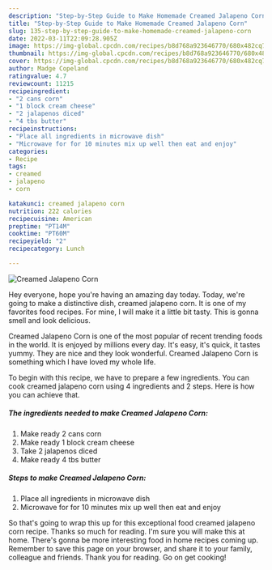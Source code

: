 ```yaml
---
description: "Step-by-Step Guide to Make Homemade Creamed Jalapeno Corn"
title: "Step-by-Step Guide to Make Homemade Creamed Jalapeno Corn"
slug: 135-step-by-step-guide-to-make-homemade-creamed-jalapeno-corn
date: 2022-03-11T22:09:28.905Z
image: https://img-global.cpcdn.com/recipes/b8d768a923646770/680x482cq70/creamed-jalapeno-corn-recipe-main-photo.jpg
thumbnail: https://img-global.cpcdn.com/recipes/b8d768a923646770/680x482cq70/creamed-jalapeno-corn-recipe-main-photo.jpg
cover: https://img-global.cpcdn.com/recipes/b8d768a923646770/680x482cq70/creamed-jalapeno-corn-recipe-main-photo.jpg
author: Madge Copeland
ratingvalue: 4.7
reviewcount: 11215
recipeingredient:
- "2 cans corn"
- "1 block cream cheese"
- "2 jalapenos diced"
- "4 tbs butter"
recipeinstructions:
- "Place all ingredients in microwave dish"
- "Microwave for for 10 minutes mix up well then eat and enjoy"
categories:
- Recipe
tags:
- creamed
- jalapeno
- corn

katakunci: creamed jalapeno corn 
nutrition: 222 calories
recipecuisine: American
preptime: "PT14M"
cooktime: "PT60M"
recipeyield: "2"
recipecategory: Lunch

---
```



![Creamed Jalapeno Corn](https://img-global.cpcdn.com/recipes/b8d768a923646770/680x482cq70/creamed-jalapeno-corn-recipe-main-photo.jpg)

Hey everyone, hope you're having an amazing day today. Today, we're going to make a distinctive dish, creamed jalapeno corn. It is one of my favorites food recipes. For mine, I will make it a little bit tasty. This is gonna smell and look delicious.



Creamed Jalapeno Corn is one of the most popular of recent trending foods in the world. It is enjoyed by millions every day. It's easy, it's quick, it tastes yummy. They are nice and they look wonderful. Creamed Jalapeno Corn is something which I have loved my whole life.


To begin with this recipe, we have to prepare a few ingredients. You can cook creamed jalapeno corn using 4 ingredients and 2 steps. Here is how you can achieve that.

<!--inarticleads1-->

##### The ingredients needed to make Creamed Jalapeno Corn:

1. Make ready 2 cans corn
1. Make ready 1 block cream cheese
1. Take 2 jalapenos diced
1. Make ready 4 tbs butter




<!--inarticleads2-->

##### Steps to make Creamed Jalapeno Corn:

1. Place all ingredients in microwave dish
1. Microwave for for 10 minutes mix up well then eat and enjoy




So that's going to wrap this up for this exceptional food creamed jalapeno corn recipe. Thanks so much for reading. I'm sure you will make this at home. There's gonna be more interesting food in home recipes coming up. Remember to save this page on your browser, and share it to your family, colleague and friends. Thank you for reading. Go on get cooking!
